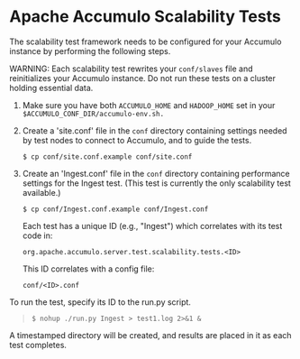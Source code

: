 <!--
Licensed to the Apache Software Foundation (ASF) under one or more
contributor license agreements.  See the NOTICE file distributed with
this work for additional information regarding copyright ownership.
The ASF licenses this file to You under the Apache License, Version 2.0
(the "License"); you may not use this file except in compliance with
the License.  You may obtain a copy of the License at 
 
    http://www.apache.org/licenses/LICENSE-2.0
 
Unless required by applicable law or agreed to in writing, software
distributed under the License is distributed on an "AS IS" BASIS,
WITHOUT WARRANTIES OR CONDITIONS OF ANY KIND, either express or implied.
See the License for the specific language governing permissions and
limitations under the License.
-->

Apache Accumulo Scalability Tests
=================================

The scalability test framework needs to be configured for your Accumulo
instance by performing the following steps.

WARNING: Each scalability test rewrites your `conf/slaves` file and reinitializes
your Accumulo instance. Do not run these tests on a cluster holding essential
data.

1.  Make sure you have both `ACCUMULO_HOME` and `HADOOP_HOME` set in your
    `$ACCUMULO_CONF_DIR/accumulo-env.sh.`

2.  Create a 'site.conf' file in the `conf` directory containing settings
    needed by test nodes to connect to Accumulo, and to guide the tests.

    `$ cp conf/site.conf.example conf/site.conf`

3.  Create an 'Ingest.conf' file in the `conf` directory containing performance
    settings for the Ingest test. (This test is currently the only scalability
    test available.)

    `$ cp conf/Ingest.conf.example conf/Ingest.conf`

    Each test has a unique ID (e.g., "Ingest") which correlates with its test
    code in:

    `org.apache.accumulo.server.test.scalability.tests.<ID>`

    This ID correlates with a config file:

    `conf/<ID>.conf`

To run the test, specify its ID to the run.py script.

> `$ nohup ./run.py Ingest > test1.log 2>&1 &`

A timestamped directory will be created, and results are placed in it as each
test completes.

